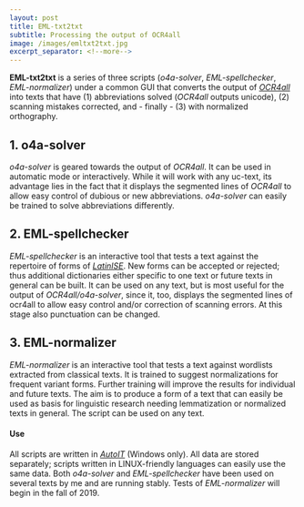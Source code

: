 ```yaml
---
layout: post
title: EML-txt2txt
subtitle: Processing the output of OCR4all
image: /images/emltxt2txt.jpg
excerpt_separator: <!--more-->
---
```

**EML-txt2txt** is a series of three scripts (*o4a-solver*, *EML-spellchecker*, *EML-normalizer*)  [ ]( ) under a common GUI that converts the output of [*OCR4all*](jramminger.github.io/ocr4all/) into texts that have (1) abbreviations solved (*OCR4all* outputs unicode), (2) scanning mistakes corrected, and - finally - (3) with normalized orthography. 
<!--more-->

## 1. o4a-solver
*o4a-solver* is geared towards the output of *OCR4all*. It can be used in automatic mode or interactively. While it will work with any uc-text, its advantage lies in the fact that it displays the segmented lines of *OCR4all* to allow easy control of dubious or new abbreviations. *o4a-solver* can easily be trained to solve abbreviations differently.

## 2. EML-spellchecker
*EML-spellchecker*  is an interactive tool that tests a text against the repertoire of forms of [*LatinISE*](jramminger.github.io/corpora/). New forms can be accepted or rejected; thus additional dictionaries either specific to one text or future texts in general can be built. It can be used on any text, but is most useful for the output of *OCR4all/o4a-solver*, since it, too, displays the segmented lines of ocr4all to allow easy control and/or correction of scanning errors. At this stage also punctuation can be changed.

## 3. EML-normalizer
*EML-normalizer*  is an interactive tool that tests a text against wordlists extracted from classical texts. It is trained to suggest normalizations for frequent variant forms. Further training will improve the results for individual and future texts. The aim is to produce a form of a text that can easily be used as basis for linguistic research needing lemmatization or normalized texts in general. The script can be used on any text.


#### Use
All scripts are written  in [*AutoIT*](www.autoitscript.com/site/autoit/) (Windows only). All data are stored separately; scripts written in LINUX-friendly languages can easily use the same data. Both *o4a-solver* and *EML-spellchecker* have been used on several texts by me and are running stably. Tests of *EML-normalizer* will begin in the fall of 2019.
